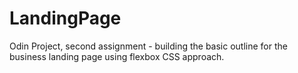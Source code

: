 # LandingPage
Odin Project, second assignment - building the basic outline for the business landing page using flexbox CSS approach.
